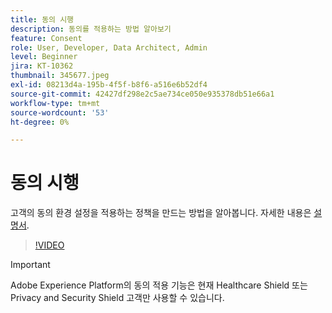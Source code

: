 ```yaml
---
title: 동의 시행
description: 동의를 적용하는 방법 알아보기
feature: Consent
role: User, Developer, Data Architect, Admin
level: Beginner
jira: KT-10362
thumbnail: 345677.jpeg
exl-id: 08213d4a-195b-4f5f-b8f6-a516e6b52df4
source-git-commit: 42427df298e2c5ae734ce050e935378db51e66a1
workflow-type: tm+mt
source-wordcount: '53'
ht-degree: 0%

---
```


# 동의 시행

고객의 동의 환경 설정을 적용하는 정책을 만드는 방법을 알아봅니다. 자세한 내용은 [설명서](https://experienceleague.adobe.com/docs/experience-platform/data-governance/enforcement/auto-enforcement.html).

>[!VIDEO](https://video.tv.adobe.com/v/345677?quality=12&learn=on)

>[!IMPORTANT]
>
> Adobe Experience Platform의 동의 적용 기능은 현재 Healthcare Shield 또는 Privacy and Security Shield 고객만 사용할 수 있습니다.
